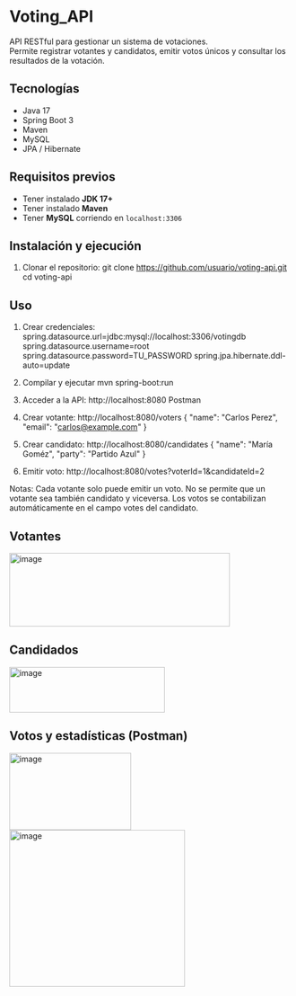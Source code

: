 # Voting_API

API RESTful para gestionar un sistema de votaciones.  
Permite registrar votantes y candidatos, emitir votos únicos y consultar los resultados de la votación.  

## Tecnologías
- Java 17
- Spring Boot 3
- Maven
- MySQL
- JPA / Hibernate

## Requisitos previos
- Tener instalado **JDK 17+**
- Tener instalado **Maven**
- Tener **MySQL** corriendo en `localhost:3306`

## Instalación y ejecución
1. Clonar el repositorio:
   git clone https://github.com/usuario/voting-api.git
   cd voting-api


## Uso
1. Crear credenciales:
   spring.datasource.url=jdbc:mysql://localhost:3306/votingdb
   spring.datasource.username=root
   spring.datasource.password=TU_PASSWORD
   spring.jpa.hibernate.ddl-auto=update
2. Compilar y ejecutar
   mvn spring-boot:run
3. Acceder a la API:
   http://localhost:8080
Postman
4. Crear votante: 
http://localhost:8080/voters
   {
     "name": "Carlos Perez",
     "email": "carlos@example.com"
   }
5. Crear candidato:
http://localhost:8080/candidates
   {
     "name": "María Goméz",
     "party": "Partido Azul"
   }

6. Emitir voto:
http://localhost:8080/votes?voterId=1&candidateId=2


Notas:
Cada votante solo puede emitir un voto.
No se permite que un votante sea también candidato y viceversa.
Los votos se contabilizan automáticamente en el campo votes del candidato.

## Votantes
<img width="393" height="131" alt="image" src="https://github.com/user-attachments/assets/bd2bcfdb-6d0b-4fd1-9fb2-2dee4b02ed73" />

## Candidados
<img width="277" height="81" alt="image" src="https://github.com/user-attachments/assets/24646a6e-0909-4ebe-b3ee-0820f6472e36" />

## Votos y estadísticas (Postman)
<img width="217" height="137" alt="image" src="https://github.com/user-attachments/assets/f5caff8a-c8dc-4ed3-8048-0baeb8ce7e4e" />
<img width="313" height="279" alt="image" src="https://github.com/user-attachments/assets/c5de5ff7-3696-480e-8d93-64c15765de70" />

